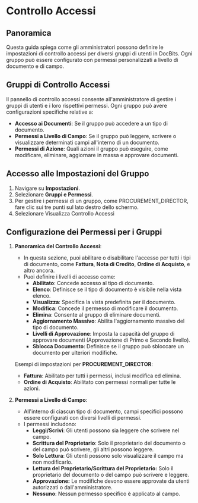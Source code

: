 # Controllo Accessi

## Panoramica

Questa guida spiega come gli amministratori possono definire le impostazioni di controllo accessi per diversi gruppi di utenti in DocBits. Ogni gruppo può essere configurato con permessi personalizzati a livello di documento e di campo.

## Gruppi di Controllo Accessi

Il pannello di controllo accessi consente all'amministratore di gestire i gruppi di utenti e i loro rispettivi permessi. Ogni gruppo può avere configurazioni specifiche relative a:

* **Accesso ai Documenti**: Se il gruppo può accedere a un tipo di documento.
* **Permessi a Livello di Campo**: Se il gruppo può leggere, scrivere o visualizzare determinati campi all'interno di un documento.
* **Permessi di Azione**: Quali azioni il gruppo può eseguire, come modificare, eliminare, aggiornare in massa e approvare documenti.

## **Accesso alle Impostazioni del Gruppo**

1. Navigare su **Impostazioni**.
2. Selezionare **Gruppi e Permessi**.
3. Per gestire i permessi di un gruppo, come PROCUREMENT\_DIRECTOR, fare clic sui tre punti sul lato destro dello schermo.
4. Selezionare Visualizza Controllo Accessi

## Configurazione dei Permessi per i Gruppi

1.  **Panoramica del Controllo Accessi**:

    * In questa sezione, puoi abilitare o disabilitare l'accesso per tutti i tipi di documento, come **Fattura**, **Nota di Credito**, **Ordine di Acquisto**, e altro ancora.
    * Puoi definire i livelli di accesso come:
      * **Abilitato**: Concede accesso al tipo di documento.
      * **Elenco**: Definisce se il tipo di documento è visibile nella vista elenco.
      * **Visualizza**: Specifica la vista predefinita per il documento.
      * **Modifica**: Concede il permesso di modificare il documento.
      * **Elimina**: Consente al gruppo di eliminare documenti.
      * **Aggiornamento Massivo**: Abilita l'aggiornamento massivo del tipo di documento.
      * **Livelli di Approvazione**: Imposta la capacità del gruppo di approvare documenti (Approvazione di Primo e Secondo livello).
      * **Sblocca Documento**: Definisce se il gruppo può sbloccare un documento per ulteriori modifiche.

    Esempi di impostazioni per **PROCUREMENT\_DIRECTOR**:

    * **Fattura**: Abilitato per tutti i permessi, inclusi modifica ed elimina.
    * **Ordine di Acquisto**: Abilitato con permessi normali per tutte le azioni.
2. **Permessi a Livello di Campo**:
   * All'interno di ciascun tipo di documento, campi specifici possono essere configurati con diversi livelli di permessi.
   * I permessi includono:
     * **Leggi/Scrivi**: Gli utenti possono sia leggere che scrivere nel campo.
     * **Scrittura del Proprietario**: Solo il proprietario del documento o del campo può scrivere, gli altri possono leggere.
     * **Solo Lettura**: Gli utenti possono solo visualizzare il campo ma non modificarlo.
     * **Lettura del Proprietario/Scrittura del Proprietario:** Solo il proprietario del documento o del campo può scrivere e leggere.
     * **Approvazione:** Le modifiche devono essere approvate da utenti autorizzati o dall'amministratore.
     * **Nessuno**: Nessun permesso specifico è applicato al campo.
